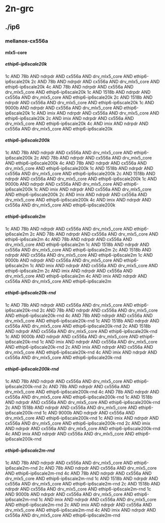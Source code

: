 # 2n-grc
## ./ip6
### mellanox-cx556a
#### mlx5-core
##### ethip6-ip6scale20k
1c AND 78b AND ndrpdr AND cx556a AND drv_mlx5_core AND ethip6-ip6scale20k
2c AND 78b AND ndrpdr AND cx556a AND drv_mlx5_core AND ethip6-ip6scale20k
4c AND 78b AND ndrpdr AND cx556a AND drv_mlx5_core AND ethip6-ip6scale20k
1c AND 1518b AND ndrpdr AND cx556a AND drv_mlx5_core AND ethip6-ip6scale20k
2c AND 1518b AND ndrpdr AND cx556a AND drv_mlx5_core AND ethip6-ip6scale20k
1c AND 9000b AND ndrpdr AND cx556a AND drv_mlx5_core AND ethip6-ip6scale20k
1c AND imix AND ndrpdr AND cx556a AND drv_mlx5_core AND ethip6-ip6scale20k
2c AND imix AND ndrpdr AND cx556a AND drv_mlx5_core AND ethip6-ip6scale20k
4c AND imix AND ndrpdr AND cx556a AND drv_mlx5_core AND ethip6-ip6scale20k
##### ethip6-ip6scale200k
1c AND 78b AND ndrpdr AND cx556a AND drv_mlx5_core AND ethip6-ip6scale200k
2c AND 78b AND ndrpdr AND cx556a AND drv_mlx5_core AND ethip6-ip6scale200k
4c AND 78b AND ndrpdr AND cx556a AND drv_mlx5_core AND ethip6-ip6scale200k
1c AND 1518b AND ndrpdr AND cx556a AND drv_mlx5_core AND ethip6-ip6scale200k
2c AND 1518b AND ndrpdr AND cx556a AND drv_mlx5_core AND ethip6-ip6scale200k
1c AND 9000b AND ndrpdr AND cx556a AND drv_mlx5_core AND ethip6-ip6scale200k
1c AND imix AND ndrpdr AND cx556a AND drv_mlx5_core AND ethip6-ip6scale200k
2c AND imix AND ndrpdr AND cx556a AND drv_mlx5_core AND ethip6-ip6scale200k
4c AND imix AND ndrpdr AND cx556a AND drv_mlx5_core AND ethip6-ip6scale200k
##### ethip6-ip6scale2m
1c AND 78b AND ndrpdr AND cx556a AND drv_mlx5_core AND ethip6-ip6scale2m
2c AND 78b AND ndrpdr AND cx556a AND drv_mlx5_core AND ethip6-ip6scale2m
4c AND 78b AND ndrpdr AND cx556a AND drv_mlx5_core AND ethip6-ip6scale2m
1c AND 1518b AND ndrpdr AND cx556a AND drv_mlx5_core AND ethip6-ip6scale2m
2c AND 1518b AND ndrpdr AND cx556a AND drv_mlx5_core AND ethip6-ip6scale2m
1c AND 9000b AND ndrpdr AND cx556a AND drv_mlx5_core AND ethip6-ip6scale2m
1c AND imix AND ndrpdr AND cx556a AND drv_mlx5_core AND ethip6-ip6scale2m
2c AND imix AND ndrpdr AND cx556a AND drv_mlx5_core AND ethip6-ip6scale2m
4c AND imix AND ndrpdr AND cx556a AND drv_mlx5_core AND ethip6-ip6scale2m
##### ethip6-ip6scale20k-rnd
1c AND 78b AND ndrpdr AND cx556a AND drv_mlx5_core AND ethip6-ip6scale20k-rnd
2c AND 78b AND ndrpdr AND cx556a AND drv_mlx5_core AND ethip6-ip6scale20k-rnd
4c AND 78b AND ndrpdr AND cx556a AND drv_mlx5_core AND ethip6-ip6scale20k-rnd
1c AND 1518b AND ndrpdr AND cx556a AND drv_mlx5_core AND ethip6-ip6scale20k-rnd
2c AND 1518b AND ndrpdr AND cx556a AND drv_mlx5_core AND ethip6-ip6scale20k-rnd
1c AND 9000b AND ndrpdr AND cx556a AND drv_mlx5_core AND ethip6-ip6scale20k-rnd
1c AND imix AND ndrpdr AND cx556a AND drv_mlx5_core AND ethip6-ip6scale20k-rnd
2c AND imix AND ndrpdr AND cx556a AND drv_mlx5_core AND ethip6-ip6scale20k-rnd
4c AND imix AND ndrpdr AND cx556a AND drv_mlx5_core AND ethip6-ip6scale20k-rnd
##### ethip6-ip6scale200k-rnd
1c AND 78b AND ndrpdr AND cx556a AND drv_mlx5_core AND ethip6-ip6scale200k-rnd
2c AND 78b AND ndrpdr AND cx556a AND drv_mlx5_core AND ethip6-ip6scale200k-rnd
4c AND 78b AND ndrpdr AND cx556a AND drv_mlx5_core AND ethip6-ip6scale200k-rnd
1c AND 1518b AND ndrpdr AND cx556a AND drv_mlx5_core AND ethip6-ip6scale200k-rnd
2c AND 1518b AND ndrpdr AND cx556a AND drv_mlx5_core AND ethip6-ip6scale200k-rnd
1c AND 9000b AND ndrpdr AND cx556a AND drv_mlx5_core AND ethip6-ip6scale200k-rnd
1c AND imix AND ndrpdr AND cx556a AND drv_mlx5_core AND ethip6-ip6scale200k-rnd
2c AND imix AND ndrpdr AND cx556a AND drv_mlx5_core AND ethip6-ip6scale200k-rnd
4c AND imix AND ndrpdr AND cx556a AND drv_mlx5_core AND ethip6-ip6scale200k-rnd
##### ethip6-ip6scale2m-rnd
1c AND 78b AND ndrpdr AND cx556a AND drv_mlx5_core AND ethip6-ip6scale2m-rnd
2c AND 78b AND ndrpdr AND cx556a AND drv_mlx5_core AND ethip6-ip6scale2m-rnd
4c AND 78b AND ndrpdr AND cx556a AND drv_mlx5_core AND ethip6-ip6scale2m-rnd
1c AND 1518b AND ndrpdr AND cx556a AND drv_mlx5_core AND ethip6-ip6scale2m-rnd
2c AND 1518b AND ndrpdr AND cx556a AND drv_mlx5_core AND ethip6-ip6scale2m-rnd
1c AND 9000b AND ndrpdr AND cx556a AND drv_mlx5_core AND ethip6-ip6scale2m-rnd
1c AND imix AND ndrpdr AND cx556a AND drv_mlx5_core AND ethip6-ip6scale2m-rnd
2c AND imix AND ndrpdr AND cx556a AND drv_mlx5_core AND ethip6-ip6scale2m-rnd
4c AND imix AND ndrpdr AND cx556a AND drv_mlx5_core AND ethip6-ip6scale2m-rnd